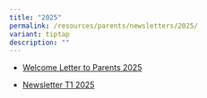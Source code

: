 ```yaml
---
title: "2025"
permalink: /resources/parents/newsletters/2025/
variant: tiptap
description: ""
---
```

<ul data-tight="true" class="tight">
<li>
<p><a href="/files/Newsletter to Parents/2025/Welcome_Letter_to_Parents_for_2025_School_Year.pdf" rel="noopener nofollow" target="_blank">Welcome Letter to Parents 2025</a>
</p>
</li>
<li>
<p><a href="/files/Newsletter to Parents/2025/XMS_Newsletter_T1_2025_compressed.pdf" rel="noopener nofollow" target="_blank">Newsletter T1 2025</a>
</p>
</li>
</ul>
<p></p>